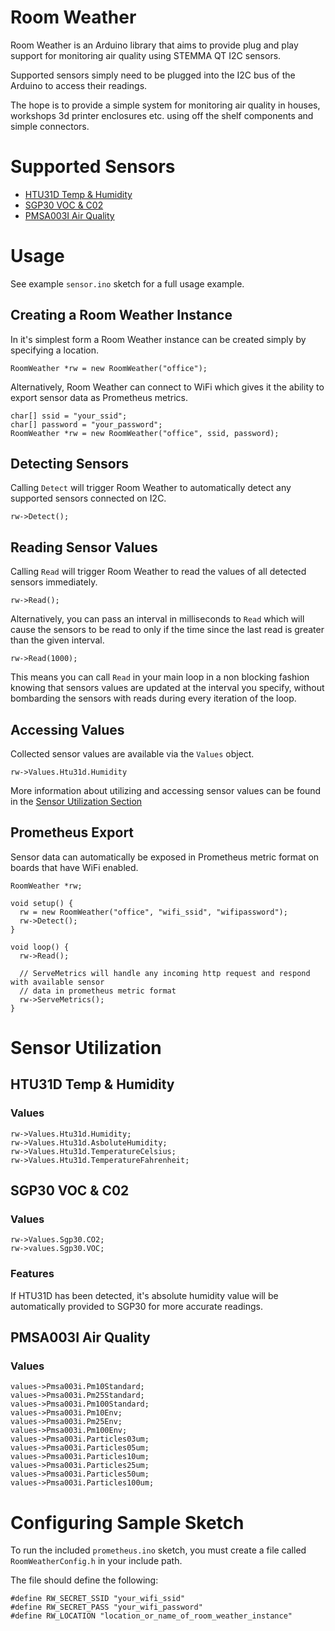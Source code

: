 # Room Weather

Room Weather is an Arduino library that aims to provide plug and play support for monitoring air quality using STEMMA QT I2C sensors.

Supported sensors simply need to be plugged into the I2C bus of the Arduino to access their readings.

The hope is to provide a simple system for monitoring air quality in houses, workshops 3d printer enclosures etc. using off the shelf components and simple connectors.

# Supported Sensors
- [HTU31D Temp & Humidity](https://www.adafruit.com/product/4832)
- [SGP30 VOC & C02](https://www.adafruit.com/product/3709)
- [PMSA003I Air Quality](https://www.adafruit.com/product/4632)


# Usage

See example `sensor.ino` sketch for a full usage example.

## Creating a Room Weather Instance

In it's simplest form a Room Weather instance can be created simply by specifying a location.

```
RoomWeather *rw = new RoomWeather("office");
```

Alternatively, Room Weather can connect to WiFi which gives it the ability to export sensor data as Prometheus metrics.

```
char[] ssid = "your_ssid";
char[] password = "your_password";
RoomWeather *rw = new RoomWeather("office", ssid, password);
```

## Detecting Sensors

Calling `Detect` will trigger Room Weather to automatically detect any supported sensors connected on I2C.

```
rw->Detect();
```

## Reading Sensor Values
Calling `Read` will trigger Room Weather to read the values of all detected sensors immediately.

```
rw->Read();
```

Alternatively, you can pass an interval in milliseconds to `Read` which will cause the sensors to be read to only if the time since the last read is greater than the given interval.

```
rw->Read(1000);
```

This means you can call `Read` in your main loop in a non blocking fashion knowing that sensors values are updated at the interval you specify, without bombarding the sensors with reads during every iteration of the loop.

## Accessing Values
Collected sensor values are available via the `Values` object.
```
rw->Values.Htu31d.Humidity
```

More information about utilizing and accessing sensor values can be found in the [Sensor Utilization Section](https://github.com/gobbolab/room-weather#sensor-utilization)

## Prometheus Export

Sensor data can automatically be exposed in Prometheus metric format on boards that have WiFi enabled.

```
RoomWeather *rw;

void setup() {
  rw = new RoomWeather("office", "wifi_ssid", "wifipassword");
  rw->Detect();
}

void loop() {
  rw->Read();

  // ServeMetrics will handle any incoming http request and respond with available sensor 
  // data in prometheus metric format
  rw->ServeMetrics();
}
```

# Sensor Utilization

## HTU31D Temp & Humidity

### Values

```
rw->Values.Htu31d.Humidity;
rw->Values.Htu31d.AsboluteHumidity;
rw->Values.Htu31d.TemperatureCelsius;
rw->Values.Htu31d.TemperatureFahrenheit;
```

## SGP30 VOC & C02

### Values

```
rw->Values.Sgp30.CO2;
rw->values.Sgp30.VOC;
```

### Features

If HTU31D has been detected, it's absolute humidity value will be automatically provided to SGP30 for more accurate readings.

## PMSA003I Air Quality

### Values

```
values->Pmsa003i.Pm10Standard;
values->Pmsa003i.Pm25Standard;
values->Pmsa003i.Pm100Standard;
values->Pmsa003i.Pm10Env;
values->Pmsa003i.Pm25Env;
values->Pmsa003i.Pm100Env;
values->Pmsa003i.Particles03um;
values->Pmsa003i.Particles05um;
values->Pmsa003i.Particles10um;
values->Pmsa003i.Particles25um;
values->Pmsa003i.Particles50um;
values->Pmsa003i.Particles100um;
```

# Configuring Sample Sketch

To run the included `prometheus.ino` sketch, you must create a file called `RoomWeatherConfig.h` in your include path.

The file should define the following:

```
#define RW_SECRET_SSID "your_wifi_ssid"
#define RW_SECRET_PASS "your_wifi_password"
#define RW_LOCATION "location_or_name_of_room_weather_instance"
```